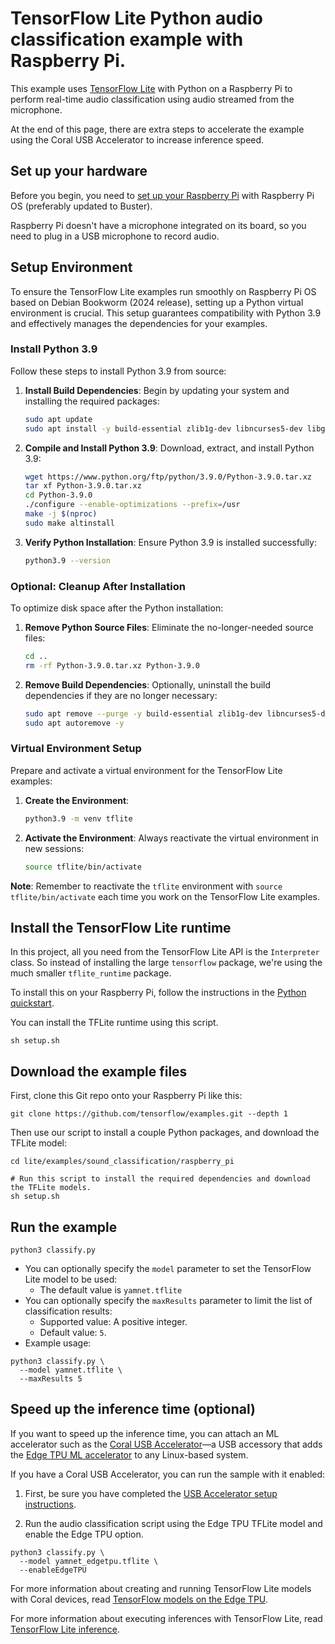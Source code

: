 # TensorFlow Lite Python audio classification example with Raspberry Pi.

This example uses [TensorFlow Lite](https://tensorflow.org/lite) with Python on
a Raspberry Pi to perform real-time audio classification using audio streamed
from the microphone.

At the end of this page, there are extra steps to accelerate the example using
the Coral USB Accelerator to increase inference speed.

## Set up your hardware

Before you begin, you need to
[set up your Raspberry Pi](https://projects.raspberrypi.org/en/projects/raspberry-pi-setting-up)
with Raspberry Pi OS (preferably updated to Buster).

Raspberry Pi doesn't have a microphone integrated on its board, so you need to
plug in a USB microphone to record audio.


## Setup Environment

To ensure the TensorFlow Lite examples run smoothly on Raspberry Pi OS based on Debian Bookworm (2024 release), setting up a Python virtual environment is crucial. This setup guarantees compatibility with Python 3.9 and effectively manages the dependencies for your examples.

### Install Python 3.9

Follow these steps to install Python 3.9 from source:

1. **Install Build Dependencies**: Begin by updating your system and installing the required packages:
   ```bash
   sudo apt update
   sudo apt install -y build-essential zlib1g-dev libncurses5-dev libgdbm-dev libnss3-dev libssl-dev libreadline-dev libffi-dev wget
   ```

2. **Compile and Install Python 3.9**: Download, extract, and install Python 3.9:
   ```bash
   wget https://www.python.org/ftp/python/3.9.0/Python-3.9.0.tar.xz
   tar xf Python-3.9.0.tar.xz
   cd Python-3.9.0
   ./configure --enable-optimizations --prefix=/usr
   make -j $(nproc)
   sudo make altinstall
   ```

3. **Verify Python Installation**: Ensure Python 3.9 is installed successfully:
   ```bash
   python3.9 --version
   ```

### Optional: Cleanup After Installation

To optimize disk space after the Python installation:

1. **Remove Python Source Files**: Eliminate the no-longer-needed source files:
   ```bash
   cd ..
   rm -rf Python-3.9.0.tar.xz Python-3.9.0
   ```

2. **Remove Build Dependencies**: Optionally, uninstall the build dependencies if they are no longer necessary:
   ```bash
   sudo apt remove --purge -y build-essential zlib1g-dev libncurses5-dev libgdbm-dev libnss3-dev libssl-dev libreadline-dev libffi-dev wget
   sudo apt autoremove -y
   ```

### Virtual Environment Setup

Prepare and activate a virtual environment for the TensorFlow Lite examples:

1. **Create the Environment**: 
   ```bash
   python3.9 -m venv tflite
   ```

2. **Activate the Environment**: Always reactivate the virtual environment in new sessions:
   ```bash
   source tflite/bin/activate
   ```

**Note**: Remember to reactivate the `tflite` environment with `source tflite/bin/activate` each time you work on the TensorFlow Lite examples.


## Install the TensorFlow Lite runtime

In this project, all you need from the TensorFlow Lite API is the `Interpreter`
class. So instead of installing the large `tensorflow` package, we're using the
much smaller `tflite_runtime` package.

To install this on your Raspberry Pi, follow the instructions in the
[Python quickstart](https://www.tensorflow.org/lite/guide/python#install_tensorflow_lite_for_python).

You can install the TFLite runtime using this script.

```
sh setup.sh
```

## Download the example files

First, clone this Git repo onto your Raspberry Pi like this:

```
git clone https://github.com/tensorflow/examples.git --depth 1
```

Then use our script to install a couple Python packages, and download the TFLite
model:

```
cd lite/examples/sound_classification/raspberry_pi

# Run this script to install the required dependencies and download the TFLite models.
sh setup.sh
```

## Run the example

```
python3 classify.py
```

*   You can optionally specify the `model` parameter to set the TensorFlow Lite
    model to be used:
    *   The default value is `yamnet.tflite`
*   You can optionally specify the `maxResults` parameter to limit the list of
    classification results:
    *   Supported value: A positive integer.
    *   Default value: `5`.
*   Example usage:

```
python3 classify.py \
  --model yamnet.tflite \
  --maxResults 5
```

## Speed up the inference time (optional)

If you want to speed up the inference time, you can attach an ML accelerator
such as the
[Coral USB Accelerator](https://coral.withgoogle.com/products/accelerator)—a USB
accessory that adds the
[Edge TPU ML accelerator](https://coral.withgoogle.com/docs/edgetpu/faq/) to any
Linux-based system.

If you have a Coral USB Accelerator, you can run the sample with it enabled:

1.  First, be sure you have completed the
    [USB Accelerator setup instructions](https://coral.withgoogle.com/docs/accelerator/get-started/).

2.  Run the audio classification script using the Edge TPU TFLite model and
    enable the Edge TPU option.

```
python3 classify.py \
  --model yamnet_edgetpu.tflite \
  --enableEdgeTPU
```

For more information about creating and running TensorFlow Lite models with
Coral devices, read
[TensorFlow models on the Edge TPU](https://coral.withgoogle.com/docs/edgetpu/models-intro/).

For more information about executing inferences with TensorFlow Lite, read
[TensorFlow Lite inference](https://www.tensorflow.org/lite/guide/inference).
